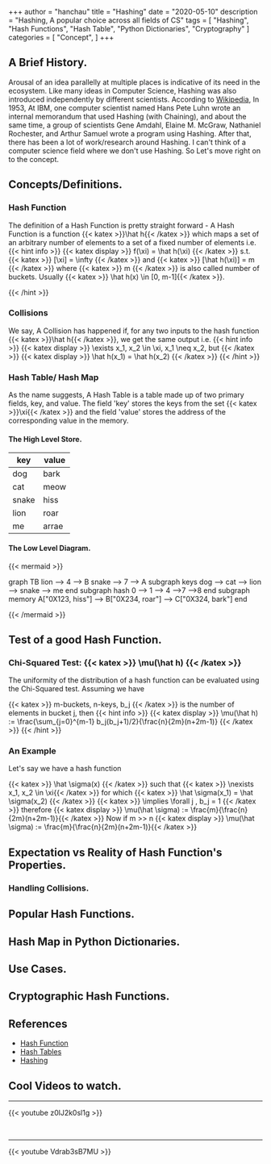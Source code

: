 +++
author = "hanchau"
title = "Hashing"
date = "2020-05-10"
description = "Hashing, A popular choice across all fields of CS"
tags = [
    "Hashing",
    "Hash Functions",
    "Hash Table",
    "Python Dictionaries",
    "Cryptography"
]
categories = [
    "Concept",
]
+++

## A Brief History.

Arousal of an idea parallelly at multiple places is indicative of its need in the ecosystem. Like many ideas in Computer Science, Hashing was also introduced independently by different scientists. According to [Wikipedia](https://en.wikipedia.org/wiki/Hash_table#History), In 1953, At IBM, one computer scientist named Hans Pete Luhn wrote an internal memorandum that used Hashing (with Chaining), and about the same time, a group of scientists Gene Amdahl, Elaine M. McGraw, Nathaniel Rochester, and Arthur Samuel wrote a program using Hashing. After that, there has been a lot of work/research around Hashing. I can't think of a computer science field where we don't use Hashing. So Let's move right on to the concept.

## Concepts/Definitions.

### Hash Function
The definition of a Hash Function is pretty straight forward -
A Hash Function is a function {{< katex >}}\hat h{{< /katex >}} which maps a set of an arbitrary number of elements to a set of a fixed number of elements i.e.
{{< hint info >}}
{{< katex display >}} f(\xi) = \hat h(\xi) {{< /katex >}} s.t.
{{< katex >}} [\xi] = \infty {{< /katex >}} and
{{< katex >}} [\hat h(\xi)] = m {{< /katex >}} where
{{< katex >}} m {{< /katex >}} is also called number of buckets.
Usually
{{< katex >}} \hat h(x) \in [0, m-1]{{< /katex >}}.

{{< /hint >}}

### Collisions
We say, A Collision has happened if, for any two inputs to the hash function
{{< katex >}}\hat h{{< /katex >}}, we get the same output i.e.
{{< hint info >}}
{{< katex display >}} \exists x_1, x_2 \in \xi,  x_1 \neq x_2, but {{< /katex >}}
{{< katex display >}} \hat h(x_1) = \hat h(x_2) {{< /katex >}}
{{< /hint >}}

### Hash Table/ Hash Map
As the name suggests, A Hash Table is a table made up of two primary fields, key, and value. The field 'key' stores the keys from the set
{{< katex >}}\xi{{< /katex >}}
and the field 'value' stores the address of the corresponding value in the memory.



#### The High Level Store.

key     |   value
--------|-------
  dog   |   bark
  cat   |   meow
 snake  |   hiss
  lion  |   roar
  me    |   arrae


#### The Low Level Diagram.
{{< mermaid >}}

graph TB
    lion --> 4 --> B
    snake --> 7 --> A
    subgraph keys
    dog --> cat --> lion --> snake --> me
    end
    subgraph hash
    0 --> 1 --> 4 -->7 -->8
    end
    subgraph memory
    A["0X123, hiss"] --> B["0X234, roar"] --> C["0X324, bark"]
    end

{{< /mermaid >}}


## Test of a good Hash Function.

### Chi-Squared Test: {{< katex >}} \mu(\hat h) {{< /katex >}}
The uniformity of the distribution of a hash function can be evaluated using the Chi-Squared test.
Assuming we have

{{< katex >}} m-buckets, n-keys, b_j  {{< /katex >}} is the number of elements in bucket j, then
{{< hint info >}}
{{< katex display >}} \mu(\hat h) := \frac{\sum_{j=0}^{m-1} b_j(b_j+1)/2}{\frac{n}{2m}(n+2m-1)}  {{< /katex >}}
{{< /hint >}}

### An Example
Let's say we have a hash function

{{< katex >}} \hat \sigma(x)  {{< /katex >}} such that
{{< katex  >}} \nexists x_1, x_2 \in \xi{{< /katex >}} for which
{{< katex >}} \hat \sigma(x_1) = \hat \sigma(x_2) {{< /katex >}}
{{< katex >}} \implies  \forall j , b_j = 1  {{< /katex >}} therefore
{{< katex display >}} \mu(\hat \sigma) := \frac{m}{\frac{n}{2m}(n+2m-1)}{{< /katex >}} Now if m >> n
{{< katex display >}} \mu(\hat \sigma) := \frac{m}{\frac{n}{2m}(n+2m-1)}{{< /katex >}}

## Expectation vs Reality of Hash Function's Properties.


### Handling Collisions.


## Popular Hash Functions.


## Hash Map in Python Dictionaries.


## Use Cases.


## Cryptographic Hash Functions.


## References

- [Hash Function](https://en.wikipedia.org/wiki/Hash_function)
- [Hash Tables](https://en.wikipedia.org/wiki/Hash_table)
- [Hashing](https://medium.com/tech-tales/what-is-hashing-6edba0ebfa67)


## Cool Videos to watch.
---

{{< youtube z0lJ2k0sl1g >}}

<br>

---

{{< youtube Vdrab3sB7MU >}}

<br>
